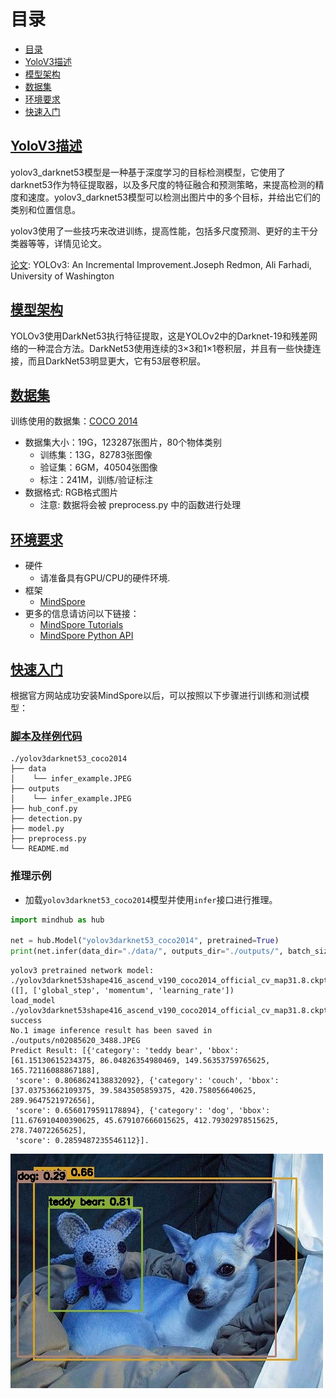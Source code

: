 # 目录

- [目录](#目录)
- [YoloV3描述](##YoloV3描述])
- [模型架构](##模型架构)
- [数据集](##数据集)
- [环境要求](##环境要求)
- [快速入门](##快速入门)

## [YoloV3描述](#目录)

yolov3_darknet53模型是一种基于深度学习的目标检测模型，它使用了darknet53作为特征提取器，以及多尺度的特征融合和预测策略，来提高检测的精度和速度。yolov3_darknet53模型可以检测出图片中的多个目标，并给出它们的类别和位置信息。

yolov3使用了一些技巧来改进训练，提高性能，包括多尺度预测、更好的主干分类器等等，详情见论文。

[论文](https://pjreddie.com/media/files/papers/YOLOv3.pdf):  YOLOv3: An Incremental Improvement.Joseph Redmon, Ali Farhadi,
University of Washington

## [模型架构](#目录)

YOLOv3使用DarkNet53执行特征提取，这是YOLOv2中的Darknet-19和残差网络的一种混合方法。DarkNet53使用连续的3×3和1×1卷积层，并且有一些快捷连接，而且DarkNet53明显更大，它有53层卷积层。

## [数据集](#目录)

训练使用的数据集：[COCO 2014](https://cocodataset.org/#download)

- 数据集大小：19G，123287张图片，80个物体类别
    - 训练集：13G，82783张图像  
    - 验证集：6GM，40504张图像
    - 标注：241M，训练/验证标注
- 数据格式: RGB格式图片
  - 注意: 数据将会被 preprocess.py 中的函数进行处理

## [环境要求](#目录)

- 硬件
    - 请准备具有GPU/CPU的硬件环境.
- 框架
    - [MindSpore](https://www.mindspore.cn/install)
- 更多的信息请访问以下链接：
    - [MindSpore Tutorials](https://www.mindspore.cn/tutorials/zh-CN/master/index.html)
    - [MindSpore Python API](https://www.mindspore.cn/docs/zh-CN/master/index.html)

## [快速入门](#目录)

根据官方网站成功安装MindSpore以后，可以按照以下步骤进行训练和测试模型：

### [脚本及样例代码](#目录)

```text
./yolov3darknet53_coco2014
├── data
│    └── infer_example.JPEG
├── outputs
│    └── infer_example.JPEG
├── hub_conf.py
├── detection.py
├── model.py
├── preprocess.py
└── README.md
```

### 推理示例

- 加载`yolov3darknet53_coco2014`模型并使用`infer`接口进行推理。

```python
import mindhub as hub

net = hub.Model("yolov3darknet53_coco2014", pretrained=True)
print(net.infer(data_dir="./data/", outputs_dir="./outputs/", batch_size=1))
```

```text
yolov3 pretrained network model: ./yolov3darknet53shape416_ascend_v190_coco2014_official_cv_map31.8.ckpt
([], ['global_step', 'momentum', 'learning_rate'])
load_model ./yolov3darknet53shape416_ascend_v190_coco2014_official_cv_map31.8.ckpt success
No.1 image inference result has been saved in ./outputs/n02085620_3488.JPEG
Predict Result: [{'category': 'teddy bear', 'bbox': [61.15130615234375, 86.04826354980469, 149.56353759765625, 165.72116088867188],
 'score': 0.8068624138832092}, {'category': 'couch', 'bbox': [37.03753662109375, 39.5843505859375, 420.758056640625, 289.9647521972656], 
 'score': 0.6560179591178894}, {'category': 'dog', 'bbox': [11.676910400390625, 45.679107666015625, 412.79302978515625, 278.74072265625], 
 'score': 0.2859487235546112}].
```


![infer_example](./outputs/infer_example.JPEG)
